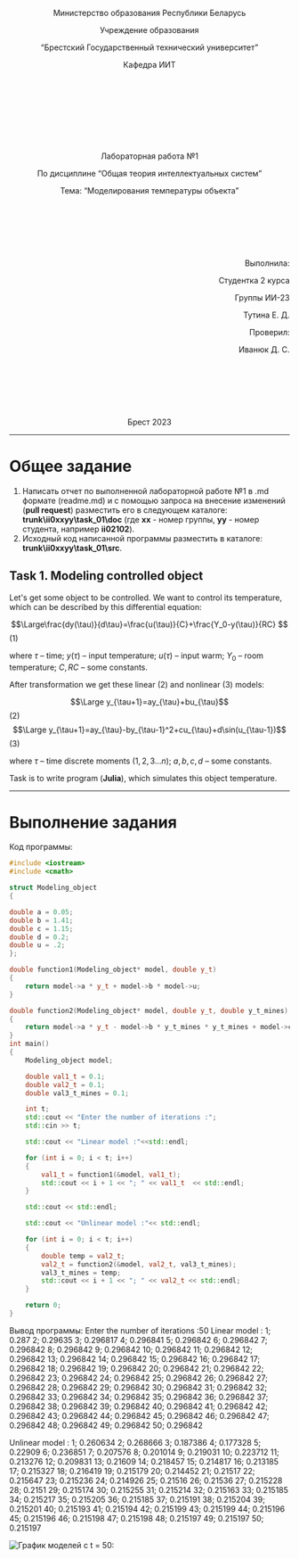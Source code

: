 <p align="center"> Министерство образования Республики Беларусь</p>
<p align="center">Учреждение образования</p>
<p align="center">“Брестский Государственный технический университет”</p>
<p align="center">Кафедра ИИТ</p>
<br><br><br><br><br><br><br>
<p align="center">Лабораторная работа №1</p>
<p align="center">По дисциплине “Общая теория интеллектуальных систем”</p>
<p align="center">Тема: “Моделирования температуры объекта”</p>
<br><br><br><br><br>
<p align="right">Выполнила:</p>
<p align="right">Студентка 2 курса</p>
<p align="right">Группы ИИ-23</p>
<p align="right">Тутина Е. Д.</p>
<p align="right">Проверил:</p>
<p align="right">Иванюк Д. С.</p>
<br><br><br><br><br>
<p align="center">Брест 2023</p>

---

# Общее задание #
1. Написать отчет по выполненной лабораторной работе №1 в .md формате (readme.md) и с помощью запроса на внесение изменений (**pull request**) разместить его в следующем каталоге: **trunk\ii0xxyy\task_01\doc** (где **xx** - номер группы, **yy** - номер студента, например **ii02102**).
2. Исходный код написанной программы разместить в каталоге: **trunk\ii0xxyy\task_01\src**.

## Task 1. Modeling controlled object ##
Let's get some object to be controlled. We want to control its temperature, which can be described by this differential equation:

$$\Large\frac{dy(\tau)}{d\tau}=\frac{u(\tau)}{C}+\frac{Y_0-y(\tau)}{RC} $$ (1)

where $\tau$ – time; $y(\tau)$ – input temperature; $u(\tau)$ – input warm; $Y_0$ – room temperature; $C,RC$ – some constants.

After transformation we get these linear (2) and nonlinear (3) models:

$$\Large y_{\tau+1}=ay_{\tau}+bu_{\tau}$$ (2)
$$\Large y_{\tau+1}=ay_{\tau}-by_{\tau-1}^2+cu_{\tau}+d\sin(u_{\tau-1})$$ (3)

where $\tau$ – time discrete moments ($1,2,3{\dots}n$); $a,b,c,d$ – some constants.

Task is to write program (**Julia**), which simulates this object temperature.

---

# Выполнение задания #

Код программы:
```C++
#include <iostream>
#include <cmath>

struct Modeling_object 
{ 

double a = 0.05; 
double b = 1.41; 
double c = 1.15; 
double d = 0.2;
double u = .2; 
};

double function1(Modeling_object* model, double y_t) 
{
	return model->a * y_t + model->b * model->u; 
}

double function2(Modeling_object* model, double y_t, double y_t_mines) 
{ 
	return model->a * y_t - model->b * y_t_mines * y_t_mines + model->c * model->u + model->d * sin(model->u);
}
int main() 
{
    Modeling_object model;

    double val1_t = 0.1;
    double val2_t = 0.1;
    double val3_t_mines = 0.1;

    int t;
    std::cout << "Enter the number of iterations :";
    std::cin >> t;

    std::cout << "Linear model :"<<std::endl;

    for (int i = 0; i < t; i++)
    {
        val1_t = function1(&model, val1_t);
        std::cout << i + 1 << "; " << val1_t  << std::endl;
    }

    std::cout << std::endl;

    std::cout << "Unlinear model :"<< std::endl;

    for (int i = 0; i < t; i++)
    {
        double temp = val2_t;
        val2_t = function2(&model, val2_t, val3_t_mines);
        val3_t_mines = temp;
        std::cout << i + 1 << "; " << val2_t << std::endl;
    }

    return 0;
}
```     

Вывод программы:
Enter the number of iterations :50
Linear model :
1; 0.287
2; 0.29635
3; 0.296817
4; 0.296841
5; 0.296842
6; 0.296842
7; 0.296842
8; 0.296842
9; 0.296842
10; 0.296842
11; 0.296842
12; 0.296842
13; 0.296842
14; 0.296842
15; 0.296842
16; 0.296842
17; 0.296842
18; 0.296842
19; 0.296842
20; 0.296842
21; 0.296842
22; 0.296842
23; 0.296842
24; 0.296842
25; 0.296842
26; 0.296842
27; 0.296842
28; 0.296842
29; 0.296842
30; 0.296842
31; 0.296842
32; 0.296842
33; 0.296842
34; 0.296842
35; 0.296842
36; 0.296842
37; 0.296842
38; 0.296842
39; 0.296842
40; 0.296842
41; 0.296842
42; 0.296842
43; 0.296842
44; 0.296842
45; 0.296842
46; 0.296842
47; 0.296842
48; 0.296842
49; 0.296842
50; 0.296842

Unlinear model :
1; 0.260634
2; 0.268666
3; 0.187386
4; 0.177328
5; 0.22909
6; 0.236851
7; 0.207576
8; 0.201014
9; 0.219031
10; 0.223712
11; 0.213276
12; 0.209831
13; 0.21609
14; 0.218457
15; 0.214817
16; 0.213185
17; 0.215327
18; 0.216419
19; 0.215179
20; 0.214452
21; 0.21517
22; 0.215647
23; 0.215236
24; 0.214926
25; 0.21516
26; 0.21536
27; 0.215228
28; 0.2151
29; 0.215174
30; 0.215255
31; 0.215214
32; 0.215163
33; 0.215185
34; 0.215217
35; 0.215205
36; 0.215185
37; 0.215191
38; 0.215204
39; 0.215201
40; 0.215193
41; 0.215194
42; 0.215199
43; 0.215199
44; 0.215196
45; 0.215196
46; 0.215198
47; 0.215198
48; 0.215197
49; 0.215197
50; 0.215197
   
![График моделей с t = 50:](graphic.png)
